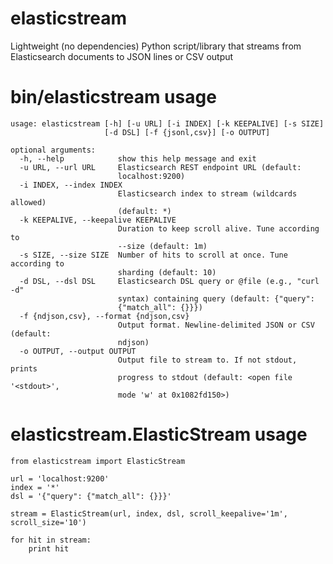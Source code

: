 # elasticstream
Lightweight (no dependencies) Python script/library that streams from Elasticsearch documents to JSON lines or CSV
output

# bin/elasticstream usage
    usage: elasticstream [-h] [-u URL] [-i INDEX] [-k KEEPALIVE] [-s SIZE]
                         [-d DSL] [-f {jsonl,csv}] [-o OUTPUT]
    
    optional arguments:
      -h, --help            show this help message and exit
      -u URL, --url URL     Elasticsearch REST endpoint URL (default:
                            localhost:9200)
      -i INDEX, --index INDEX
                            Elasticsearch index to stream (wildcards allowed)
                            (default: *)
      -k KEEPALIVE, --keepalive KEEPALIVE
                            Duration to keep scroll alive. Tune according to
                            --size (default: 1m)
      -s SIZE, --size SIZE  Number of hits to scroll at once. Tune according to
                            sharding (default: 10)
      -d DSL, --dsl DSL     Elasticsearch DSL query or @file (e.g., "curl -d"
                            syntax) containing query (default: {"query":
                            {"match_all": {}}})
      -f {ndjson,csv}, --format {ndjson,csv}
                            Output format. Newline-delimited JSON or CSV (default:
                            ndjson)
      -o OUTPUT, --output OUTPUT
                            Output file to stream to. If not stdout, prints
                            progress to stdout (default: <open file '<stdout>',
                            mode 'w' at 0x1082fd150>)

# elasticstream.ElasticStream usage
    from elasticstream import ElasticStream

    url = 'localhost:9200'
    index = '*'
    dsl = '{"query": {"match_all": {}}}'

    stream = ElasticStream(url, index, dsl, scroll_keepalive='1m', scroll_size='10')

    for hit in stream:
        print hit
